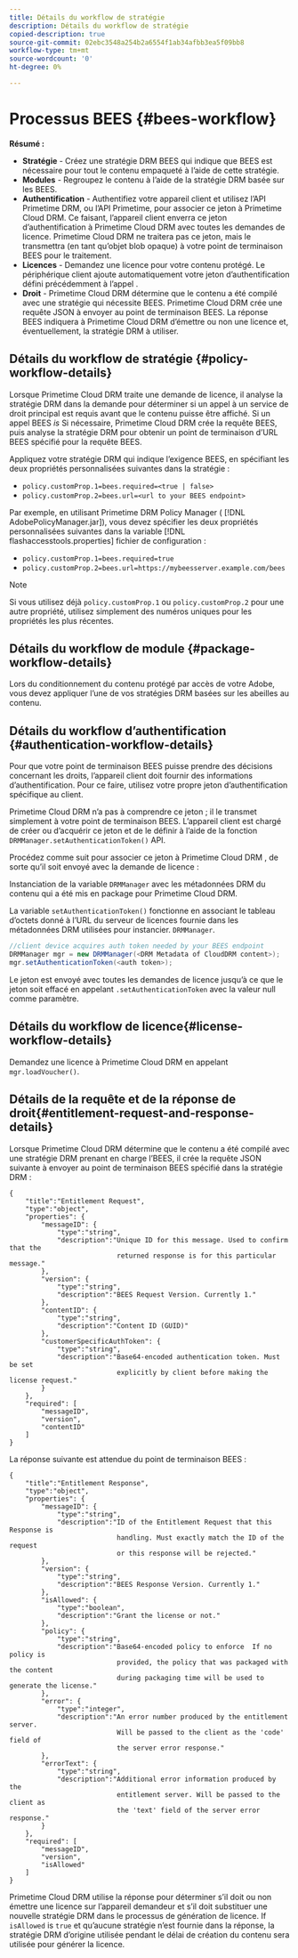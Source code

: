 ```yaml
---
title: Détails du workflow de stratégie
description: Détails du workflow de stratégie
copied-description: true
source-git-commit: 02ebc3548a254b2a6554f1ab34afbb3ea5f09bb8
workflow-type: tm+mt
source-wordcount: '0'
ht-degree: 0%

---
```


# Processus BEES {#bees-workflow}

**Résumé :**

* **Stratégie** - Créez une stratégie DRM BEES qui indique que BEES est nécessaire pour tout le contenu empaqueté à l’aide de cette stratégie.
* **Modules** - Regroupez le contenu à l’aide de la stratégie DRM basée sur les BEES.
* **Authentification** - Authentifiez votre appareil client et utilisez l’API Primetime DRM, ou l’API Primetime, pour associer ce jeton à Primetime Cloud DRM. Ce faisant, l’appareil client enverra ce jeton d’authentification à Primetime Cloud DRM avec toutes les demandes de licence. Primetime Cloud DRM ne traitera pas ce jeton, mais le transmettra (en tant qu’objet blob opaque) à votre point de terminaison BEES pour le traitement.
* **Licences** - Demandez une licence pour votre contenu protégé. Le périphérique client ajoute automatiquement votre jeton d’authentification défini précédemment à l’appel .
* **Droit** - Primetime Cloud DRM détermine que le contenu a été compilé avec une stratégie qui nécessite BEES. Primetime Cloud DRM crée une requête JSON à envoyer au point de terminaison BEES. La réponse BEES indiquera à Primetime Cloud DRM d’émettre ou non une licence et, éventuellement, la stratégie DRM à utiliser.

## Détails du workflow de stratégie {#policy-workflow-details}

Lorsque Primetime Cloud DRM traite une demande de licence, il analyse la stratégie DRM dans la demande pour déterminer si un appel à un service de droit principal est requis avant que le contenu puisse être affiché. Si un appel BEES *is* Si nécessaire, Primetime Cloud DRM crée la requête BEES, puis analyse la stratégie DRM pour obtenir un point de terminaison d’URL BEES spécifié pour la requête BEES.

Appliquez votre stratégie DRM qui indique l’exigence BEES, en spécifiant les deux propriétés personnalisées suivantes dans la stratégie :

* `policy.customProp.1=bees.required=<true | false>`
* `policy.customProp.2=bees.url=<url to your BEES endpoint>`

<!--<a id="example_F617FC49A4824C0CB234C92E57D876D3"></a>-->

Par exemple, en utilisant Primetime DRM Policy Manager ( [!DNL AdobePolicyManager.jar]), vous devez spécifier les deux propriétés personnalisées suivantes dans la variable [!DNL flashaccesstools.properties] fichier de configuration :

* `policy.customProp.1=bees.required=true`
* `policy.customProp.2=bees.url=https://mybeesserver.example.com/bees`

>[!NOTE]
>
>Si vous utilisez déjà `policy.customProp.1` ou `policy.customProp.2` pour une autre propriété, utilisez simplement des numéros uniques pour les propriétés les plus récentes.

## Détails du workflow de module {#package-workflow-details}

Lors du conditionnement du contenu protégé par accès de votre Adobe, vous devez appliquer l’une de vos stratégies DRM basées sur les abeilles au contenu.

## Détails du workflow d’authentification {#authentication-workflow-details}

Pour que votre point de terminaison BEES puisse prendre des décisions concernant les droits, l’appareil client doit fournir des informations d’authentification. Pour ce faire, utilisez votre propre jeton d’authentification spécifique au client.

Primetime Cloud DRM n’a pas à comprendre ce jeton ; il le transmet simplement à votre point de terminaison BEES. L’appareil client est chargé de créer ou d’acquérir ce jeton et de le définir à l’aide de la fonction `DRMManager.setAuthenticationToken()` API.

Procédez comme suit pour associer ce jeton à Primetime Cloud DRM , de sorte qu’il soit envoyé avec la demande de licence :

Instanciation de la variable `DRMManager` avec les métadonnées DRM du contenu qui a été mis en package pour Primetime Cloud DRM.

La variable `setAuthenticationToken()` fonctionne en associant le tableau d’octets donné à l’URL du serveur de licences fournie dans les métadonnées DRM utilisées pour instancier. `DRMManager`.

```java
//client device acquires auth token needed by your BEES endpoint  
DRMManager mgr = new DRMManager(<DRM Metadata of CloudDRM content>);  
mgr.setAuthenticationToken(<auth token>);
```

Le jeton est envoyé avec toutes les demandes de licence jusqu’à ce que le jeton soit effacé en appelant `.setAuthenticationToken` avec la valeur null comme paramètre.

## Détails du workflow de licence{#license-workflow-details}

Demandez une licence à Primetime Cloud DRM en appelant `mgr.loadVoucher()`.

## Détails de la requête et de la réponse de droit{#entitlement-request-and-response-details}

Lorsque Primetime Cloud DRM détermine que le contenu a été compilé avec une stratégie DRM prenant en charge l’BEES, il crée la requête JSON suivante à envoyer au point de terminaison BEES spécifié dans la stratégie DRM :

```
{
    "title":"Entitlement Request",
    "type":"object",
    "properties": {
        "messageID": {
            "type":"string",
            "description":"Unique ID for this message. Used to confirm that the
                           returned response is for this particular message."
        },
        "version": {
            "type":"string",
            "description":"BEES Request Version. Currently 1."
        },
        "contentID": {
            "type":"string",
            "description":"Content ID (GUID)"
        },
        "customerSpecificAuthToken": {
            "type":"string",
            "description":"Base64-encoded authentication token. Must be set
                           explicitly by client before making the license request."
        }
    },
    "required": [
        "messageID",
        "version",
        "contentID"
    ]
}
```

La réponse suivante est attendue du point de terminaison BEES :

```
{
    "title":"Entitlement Response",
    "type":"object",
    "properties": {
        "messageID": {
            "type":"string",
            "description":"ID of the Entitlement Request that this Response is
                           handling. Must exactly match the ID of the request
                           or this response will be rejected."
        },
        "version": {
            "type":"string",
            "description":"BEES Response Version. Currently 1."
        },
        "isAllowed": {
            "type":"boolean",
            "description":"Grant the license or not."
        },
        "policy": {
            "type":"string",
            "description":"Base64-encoded policy to enforce  If no policy is
                           provided, the policy that was packaged with the content
                           during packaging time will be used to generate the license."
        },
        "error": {
            "type":"integer",
            "description":"An error number produced by the entitlement server.
                           Will be passed to the client as the 'code' field of
                           the server error response."
        },
        "errorText": {
            "type":"string",
            "description":"Additional error information produced by the
                           entitlement server. Will be passed to the client as
                           the 'text' field of the server error response."
        }
    },
    "required": [
        "messageID",
        "version",
        "isAllowed"
    ]
}
```

Primetime Cloud DRM utilise la réponse pour déterminer s’il doit ou non émettre une licence sur l’appareil demandeur et s’il doit substituer une nouvelle stratégie DRM dans le processus de génération de licence. If `isAllowed` is `true` et qu’aucune stratégie n’est fournie dans la réponse, la stratégie DRM d’origine utilisée pendant le délai de création du contenu sera utilisée pour générer la licence.
